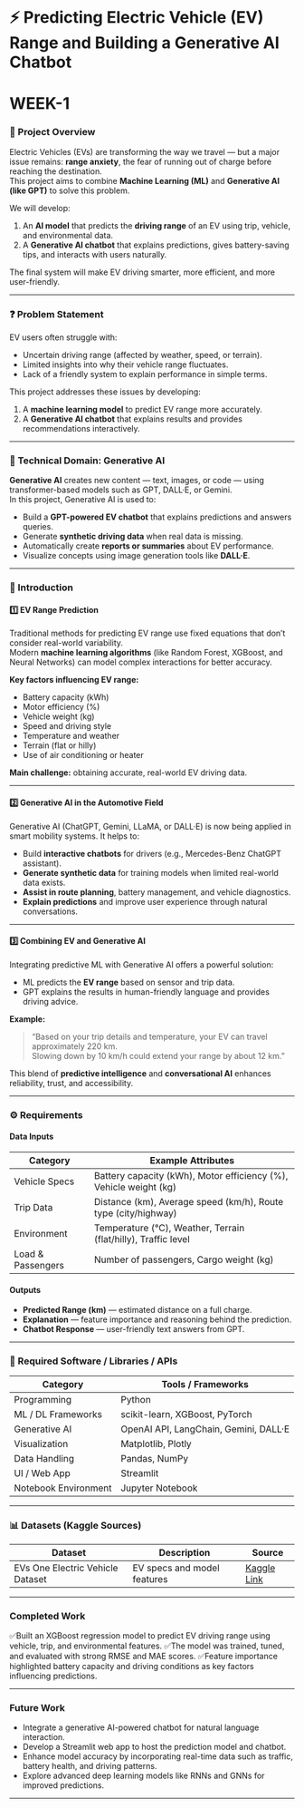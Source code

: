 # ⚡ Predicting Electric Vehicle (EV) Range and Building a Generative AI Chatbot

# WEEK-1

### 🧠 Project Overview
Electric Vehicles (EVs) are transforming the way we travel — but a major issue remains: **range anxiety**, the fear of running out of charge before reaching the destination.  
This project aims to combine **Machine Learning (ML)** and **Generative AI (like GPT)** to solve this problem.

We will develop:
1. An **AI model** that predicts the **driving range** of an EV using trip, vehicle, and environmental data.  
2. A **Generative AI chatbot** that explains predictions, gives battery-saving tips, and interacts with users naturally.  

The final system will make EV driving smarter, more efficient, and more user-friendly.

---
### ❓ Problem Statement
EV users often struggle with:
- Uncertain driving range (affected by weather, speed, or terrain).  
- Limited insights into why their vehicle range fluctuates.  
- Lack of a friendly system to explain performance in simple terms.  

This project addresses these issues by developing:
1. A **machine learning model** to predict EV range more accurately.  
2. A **Generative AI chatbot** that explains results and provides recommendations interactively.

---

### 🔬 Technical Domain: Generative AI
**Generative AI** creates new content — text, images, or code — using transformer-based models such as GPT, DALL·E, or Gemini.  
In this project, Generative AI is used to:
- Build a **GPT-powered EV chatbot** that explains predictions and answers queries.
- Generate **synthetic driving data** when real data is missing.
- Automatically create **reports or summaries** about EV performance.
- Visualize concepts using image generation tools like **DALL·E**.

---

### 🚗 Introduction

#### 1️⃣ EV Range Prediction
Traditional methods for predicting EV range use fixed equations that don’t consider real-world variability.  
Modern **machine learning algorithms** (like Random Forest, XGBoost, and Neural Networks) can model complex interactions for better accuracy.

**Key factors influencing EV range:**
- Battery capacity (kWh)
- Motor efficiency (%)
- Vehicle weight (kg)
- Speed and driving style
- Temperature and weather
- Terrain (flat or hilly)
- Use of air conditioning or heater

**Main challenge:** obtaining accurate, real-world EV driving data.

---

#### 2️⃣ Generative AI in the Automotive Field
Generative AI (ChatGPT, Gemini, LLaMA, or DALL·E) is now being applied in smart mobility systems. It helps to:
- Build **interactive chatbots** for drivers (e.g., Mercedes-Benz ChatGPT assistant).  
- **Generate synthetic data** for training models when limited real-world data exists.  
- **Assist in route planning**, battery management, and vehicle diagnostics.  
- **Explain predictions** and improve user experience through natural conversations.

---

#### 3️⃣ Combining EV and Generative AI
Integrating predictive ML with Generative AI offers a powerful solution:
- ML predicts the **EV range** based on sensor and trip data.  
- GPT explains the results in human-friendly language and provides driving advice.  

**Example:**
> “Based on your trip details and temperature, your EV can travel approximately 220 km.  
> Slowing down by 10 km/h could extend your range by about 12 km.”

This blend of **predictive intelligence** and **conversational AI** enhances reliability, trust, and accessibility.

---

### ⚙️ Requirements

#### **Data Inputs**
| Category | Example Attributes |
|-----------|--------------------|
| Vehicle Specs | Battery capacity (kWh), Motor efficiency (%), Vehicle weight (kg) |
| Trip Data | Distance (km), Average speed (km/h), Route type (city/highway) |
| Environment | Temperature (°C), Weather, Terrain (flat/hilly), Traffic level |
| Load & Passengers | Number of passengers, Cargo weight (kg) |

#### **Outputs**
- **Predicted Range (km)** — estimated distance on a full charge.  
- **Explanation** — feature importance and reasoning behind the prediction.  
- **Chatbot Response** — user-friendly text answers from GPT.

---

### 🧩 Required Software / Libraries / APIs

| Category | Tools / Frameworks |
|-----------|--------------------|
| Programming | Python |
| ML / DL Frameworks | scikit-learn, XGBoost, PyTorch |
| Generative AI | OpenAI API, LangChain, Gemini, DALL·E |
| Visualization | Matplotlib, Plotly |
| Data Handling | Pandas, NumPy |
| UI / Web App | Streamlit |
| Notebook Environment | Jupyter Notebook |

---

### 📊 Datasets (Kaggle Sources)

| Dataset | Description | Source |
|----------|--------------|--------|
| EVs One Electric Vehicle Dataset | EV specs and model features | [Kaggle Link](https://www.kaggle.com/datasets/geoffnel/evs-one-electric-vehicle-dataset) |


---

### Completed Work
✅Built an XGBoost regression model to predict EV driving range using vehicle, trip, and environmental features. 
✅The model was trained, tuned, and evaluated with strong RMSE and MAE scores.
✅Feature importance highlighted battery capacity and driving conditions as key factors influencing predictions.

---

### Future Work

- Integrate a generative AI-powered chatbot for natural language interaction.
- Develop a Streamlit web app to host the prediction model and chatbot.
- Enhance model accuracy by incorporating real-time data such as traffic, battery health, and driving patterns.
- Explore advanced deep learning models like RNNs and GNNs for improved predictions.

---

